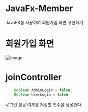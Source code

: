 # JavaFx-Member
JavaFX를 사용하여 회원가입 화면 구현하기
# 회원가입 화면
![image](https://github.com/leeyongha2006/JavaFx-Member/assets/126844590/5d42878c-40c7-499c-98ca-0735c06a6396)
# joinController
``` java
	Boolean AdminLogin = false; 
	Boolean UserLogin = false; 
```
로그인 성공 여부를 저장할 변수를 생성한다.
